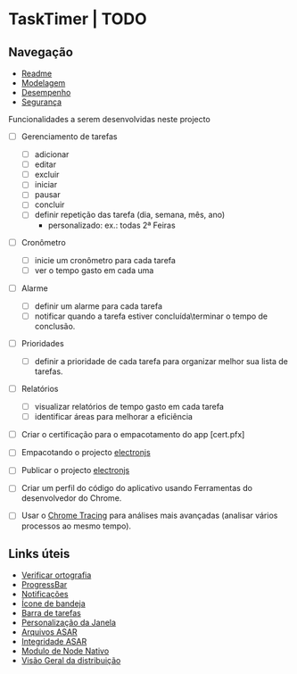 # TaskTimer | TODO

## Navegação

- [Readme](README.md)
- [Modelagem](MODELING.md)
- [Desempenho](PERFORMANCE.md)
- [Segurança](SECURITY.md)

Funcionalidades a serem desenvolvidas neste projecto

- [ ] Gerenciamento de tarefas

  - [ ] adicionar
  - [ ] editar
  - [ ] excluir
  - [ ] iniciar
  - [ ] pausar
  - [ ] concluir
  - [ ] definir repetição das tarefa (dia, semana, mês, ano)
    - personalizado: ex.: todas 2ª Feiras

- [ ] Cronômetro

  - [ ] inicie um cronômetro para cada tarefa
  - [ ] ver o tempo gasto em cada uma

- [ ] Alarme

  - [ ] definir um alarme para cada tarefa
  - [ ] notificar quando a tarefa estiver concluída\terminar o tempo de conclusão.

- [ ] Prioridades

  - [ ] definir a prioridade de cada tarefa para organizar melhor sua lista de tarefas.

- [ ] Relatórios

  - [ ] visualizar relatórios de tempo gasto em cada tarefa
  - [ ] identificar áreas para melhorar a eficiência

- [ ] Criar o certificação para o empacotamento do app [cert.pfx]

- [ ] Empacotando o projecto [electronjs](https://www.electronjs.org/docs/latest/tutorial/tutorial-packaging#important-signing-your-code)

- [ ] Publicar o projecto [electronjs](https://www.electronjs.org/docs/latest/tutorial/tutorial-publishing-updating)

- [ ] Criar um perfil do código do aplicativo usando Ferramentas do desenvolvedor do Chrome.

- [ ] Usar o [Chrome Tracing](https://www.chromium.org/developers/how-tos/trace-event-profiling-tool/) para análises mais avançadas (analisar vários processos ao mesmo tempo).

## Links úteis

- [Verificar ortografia](https://www.electronjs.org/docs/latest/tutorial/spellchecker)
- [ProgressBar](https://www.electronjs.org/docs/latest/tutorial/progress-bar)
- [Notificações](https://www.electronjs.org/docs/latest/tutorial/notifications)
- [Ícone de bandeja](https://www.electronjs.org/docs/latest/tutorial/tray)
- [Barra de tarefas](https://www.electronjs.org/docs/latest/tutorial/windows-taskbar)
- [Personalização da Janela](https://www.electronjs.org/docs/latest/tutorial/window-customization)
- [Arquivos ASAR](https://www.electronjs.org/docs/latest/tutorial/asar-archives)
- [Integridade ASAR](https://www.electronjs.org/docs/latest/tutorial/asar-integrity)
- [Modulo de Node Nativo](https://www.electronjs.org/docs/latest/tutorial/using-native-node-modules)
- [Visão Geral da distribuição](https://www.electronjs.org/docs/latest/tutorial/distribution-overview)
